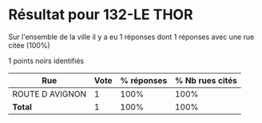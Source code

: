 # Résultat pour 132-LE THOR

Sur l'ensemble de la ville il y a eu 1 réponses dont 1 réponses avec une rue citée (100%)

1 points noirs identifiés

| Rue | Vote | % réponses | % Nb rues cités|
|-----|------|------------|----------------|
| ROUTE D AVIGNON | 1 | 100% | 100%|
| **Total** | 1 | 100% | 100%|
